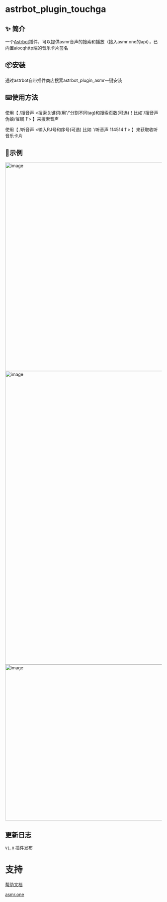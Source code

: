 # astrbot_plugin_touchga

## ✨ 简介
一个[Astrbot](https://github.com/Soulter/AstrBot)插件，可以提供asmr音声的搜索和播放（接入asmr.one的api），已内置aiocqhttp端的音乐卡片签名

## 📦安装
通过astrbot自带插件商店搜索astrbot_plugin_asmr一键安装


## ⌨️使用方法
使用【 /搜音声 <搜索关键词(用'/'分割不同tag)和搜索页数(可选)！比如'/搜音声 伪娘/催眠 1'> 】来搜索音声

使用【 /听音声 <输入RJ号和序号(可选) 比如 '/听音声 114514 1'> 】来获取收听音乐卡片

## 📌示例
<img width="813" height="670" alt="image" src="https://github.com/user-attachments/assets/643c28c6-1fa6-4167-ad56-2af9576c02de" />

<img width="774" height="942" alt="image" src="https://github.com/user-attachments/assets/90f1ceca-3c75-428c-ba68-ee38a953def0" />

<img width="834" height="501" alt="image" src="https://github.com/user-attachments/assets/e8ffa4f2-8e20-46fd-92f2-5ebb0a72c9c1" />

## 更新日志  

```V1.0``` 插件发布  

# 支持

[帮助文档](https://astrbot.app)

[asmr.one](https://www.asmr.one/)

